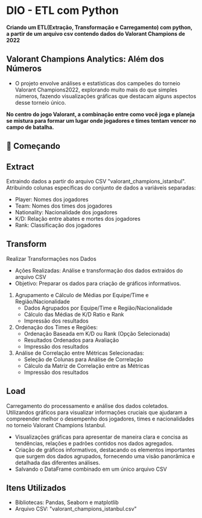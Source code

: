 # DIO - ETL com Python

**Criando um ETL(Extração, Transformação e Carregamento) com python, a partir de um arquivo csv contendo dados do Valorant Champions de 2022**

## Valorant Champions Analytics: Além dos Números

- O projeto envolve análises e estatísticas dos campeões do torneio Valorant Champions2022, explorando muito mais do que simples números, fazendo visualizações gráficas que destacam alguns aspectos desse torneio único.

**No centro do jogo Valorant, a combinação entre como você joga e planeja se mistura para formar um lugar onde jogadores e times tentam vencer no campo de batalha.**


## 🚀 Começando ##
## **E**xtract

Extraindo dados a partir do arquivo CSV "valorant_champions_istanbul". Atribuindo colunas específicas do conjunto de dados a variáveis separadas:
- Player: Nomes dos jogadores
- Team: Nomes dos times dos jogadores
- Nationality: Nacionalidade dos jogadores
- K/D: Relação entre abates e mortes dos jogadores
- Rank: Classificação dos jogadores

## **T**ransform

Realizar Transformações nos Dados
- Ações Realizadas: Análise e transformação dos dados extraídos do arquivo CSV
- Objetivo: Preparar os dados para criação de gráficos informativos.

1. Agrupamento e Cálculo de Médias por Equipe/Time e Região/Nacionalidade
   - Dados Agrupados por Equipe/Time e Região/Nacionalidade
   - Cálculo das Médias de K/D Ratio e Rank
   - Impressão dos resultados
2. Ordenação dos Times e Regiões:
   - Ordenação Baseada em K/D ou Rank (Opção Selecionada)
   - Resultados Ordenados para Avaliação
   - Impressão dos resultados
3. Análise de Correlação entre Métricas Selecionadas:
   - Seleção de Colunas para Análise de Correlação
   - Cálculo da Matriz de Correlação entre as Métricas
   - Impressão dos resultados

## **L**oad

Carregamento do processamento e análise dos dados coletados. Utilizandos gráficos para visualizar informações cruciais que ajudaram a compreender melhor o desempenho dos jogadores, times e nacionalidades no torneio Valorant Champions Istanbul.
- Visualizações gráficas para apresentar de maneira clara e concisa as tendências, relações e padrões contidos nos dados agregados. 
- Criação de gráficos informativos, destacando os elementos importantes que surgem dos dados agrupados, fornecendo uma visão panorâmica e detalhada das diferentes análises. 
- Salvando o DataFrame combinado em um único arquivo CSV

## Itens Utilizados ##
- Bibliotecas: Pandas, Seaborn e matplotlib 
- Arquivo CSV: "valorant_champions_istanbul.csv"
